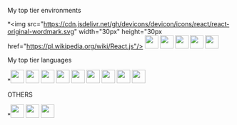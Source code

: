 My top tier environments

*<img src="https://cdn.jsdelivr.net/gh/devicons/devicon/icons/react/react-original-wordmark.svg" width="30px" height="30px href="https://pl.wikipedia.org/wiki/React.js"/>
<img src="https://cdn.jsdelivr.net/gh/devicons/devicon/icons/angularjs/angularjs-plain.svg" width="30px" height="30px"/>
<img src="https://cdn.jsdelivr.net/gh/devicons/devicon/icons/firebase/firebase-plain.svg" width="30px" height="30px"/>
<img src="https://cdn.jsdelivr.net/gh/devicons/devicon/icons/unity/unity-original.svg" width="30px" height="30px"/>
<img src="https://cdn.jsdelivr.net/gh/devicons/devicon/icons/nodejs/nodejs-original.svg" width="30px" height="30px"/>
<img src="https://cdn.jsdelivr.net/gh/devicons/devicon/icons/threejs/threejs-original.svg" width="30px" height="30px"/>

My top tier languages

*<img src="https://cdn.jsdelivr.net/gh/devicons/devicon/icons/html5/html5-original.svg" width="30px" height="30px"/>
<img src="https://cdn.jsdelivr.net/gh/devicons/devicon/icons/css3/css3-original.svg" width="30px" height="30px"/>
<img src="https://cdn.jsdelivr.net/gh/devicons/devicon/icons/javascript/javascript-original.svg" width="30px" height="30px"/>
<img src="https://cdn.jsdelivr.net/gh/devicons/devicon/icons/typescript/typescript-original.svg" width="30px" height="30px"/>
<img src="https://cdn.jsdelivr.net/gh/devicons/devicon/icons/java/java-original.svg" width="30px" height="30px"/>
<img src="https://cdn.jsdelivr.net/gh/devicons/devicon/icons/python/python-original.svg" width="30px" height="30px"/>
<img src="https://cdn.jsdelivr.net/gh/devicons/devicon/icons/csharp/csharp-original.svg" width="30px" height="30px"/>
<img src="https://cdn.jsdelivr.net/gh/devicons/devicon/icons/cplusplus/cplusplus-original.svg" width="30px" height="30px"/>
<img src="https://cdn.jsdelivr.net/gh/devicons/devicon/icons/c/c-original.svg" width="30px" height="30px"/>

OTHERS

*<img src="https://cdn.jsdelivr.net/gh/devicons/devicon/icons/haskell/haskell-original.svg" width="30px" height="30px"/>
<img src="https://cdn.jsdelivr.net/gh/devicons/devicon/icons/julia/julia-original-wordmark.svg" width="30px" height="30px"/>
<img src="https://cdn.jsdelivr.net/gh/devicons/devicon/icons/r/r-original.svg" width="30px" height="30px"/>
